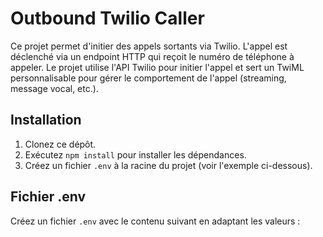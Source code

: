 # Outbound Twilio Caller

Ce projet permet d'initier des appels sortants via Twilio. L'appel est déclenché via un endpoint HTTP qui reçoit le numéro de téléphone à appeler. Le projet utilise l'API Twilio pour initier l'appel et sert un TwiML personnalisable pour gérer le comportement de l'appel (streaming, message vocal, etc.).

## Installation

1. Clonez ce dépôt.
2. Exécutez `npm install` pour installer les dépendances.
3. Créez un fichier `.env` à la racine du projet (voir l'exemple ci-dessous).

## Fichier .env

Créez un fichier `.env` avec le contenu suivant en adaptant les valeurs :

